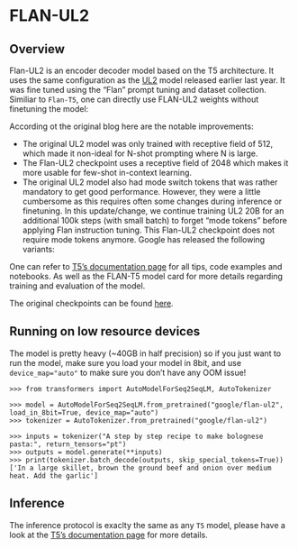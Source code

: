 # FLAN-UL2

## Overview

Flan-UL2 is an encoder decoder model based on the T5 architecture. It uses the same configuration as the [UL2](ul2) model released earlier last year. It was fine tuned using the “Flan” prompt tuning and dataset collection. Similiar to `Flan-T5`, one can directly use FLAN-UL2 weights without finetuning the model:

According ot the original blog here are the notable improvements:

-   The original UL2 model was only trained with receptive field of 512, which made it non-ideal for N-shot prompting where N is large.
-   The Flan-UL2 checkpoint uses a receptive field of 2048 which makes it more usable for few-shot in-context learning.
-   The original UL2 model also had mode switch tokens that was rather mandatory to get good performance. However, they were a little cumbersome as this requires often some changes during inference or finetuning. In this update/change, we continue training UL2 20B for an additional 100k steps (with small batch) to forget “mode tokens” before applying Flan instruction tuning. This Flan-UL2 checkpoint does not require mode tokens anymore. Google has released the following variants:

One can refer to [T5’s documentation page](t5) for all tips, code examples and notebooks. As well as the FLAN-T5 model card for more details regarding training and evaluation of the model.

The original checkpoints can be found [here](https://github.com/google-research/t5x/blob/main/docs/models.md#flan-ul2-checkpoints).

## Running on low resource devices

The model is pretty heavy (~40GB in half precision) so if you just want to run the model, make sure you load your model in 8bit, and use `device_map="auto"` to make sure you don’t have any OOM issue!

```
>>> from transformers import AutoModelForSeq2SeqLM, AutoTokenizer

>>> model = AutoModelForSeq2SeqLM.from_pretrained("google/flan-ul2", load_in_8bit=True, device_map="auto")
>>> tokenizer = AutoTokenizer.from_pretrained("google/flan-ul2")

>>> inputs = tokenizer("A step by step recipe to make bolognese pasta:", return_tensors="pt")
>>> outputs = model.generate(**inputs)
>>> print(tokenizer.batch_decode(outputs, skip_special_tokens=True))
['In a large skillet, brown the ground beef and onion over medium heat. Add the garlic']
```

## Inference

The inference protocol is exaclty the same as any `T5` model, please have a look at the [T5’s documentation page](t5) for more details.